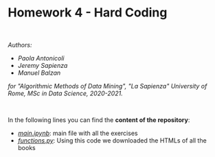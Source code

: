 # Homework 4 - Hard Coding

<br>

_Authors:_
* _Paola Antonicoli_
* _Jeremy Sapienza_
* _Manuel Balzan_

_for "Algorithmic Methods of Data Mining", "La Sapienza" University of Rome, MSc in Data Science, 2020-2021._


<br>


In the following lines you can find the **content of the repository**:

* [_main.ipynb_](../main/main.ipynb): main file with all the exercises
* [_functions.py_](../main/functions.py): Using this code we downloaded the HTMLs of all the books
